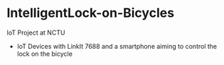 # IntelligentLock-on-Bicycles
IoT Project at NCTU
- IoT Devices with LinkIt 7688 and a smartphone aiming to control the lock on the bicycle
